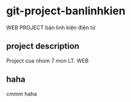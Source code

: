 # git-project-banlinhkien
WEB PROJECT bán linh kiện điện tử

## project description

Project cua nhom 7 mon LT. WEB

## haha
 cmmm haha